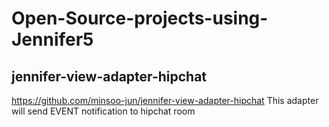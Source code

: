 # Open-Source-projects-using-Jennifer5
## jennifer-view-adapter-hipchat
https://github.com/minsoo-jun/jennifer-view-adapter-hipchat
This adapter will send EVENT notification to hipchat room
